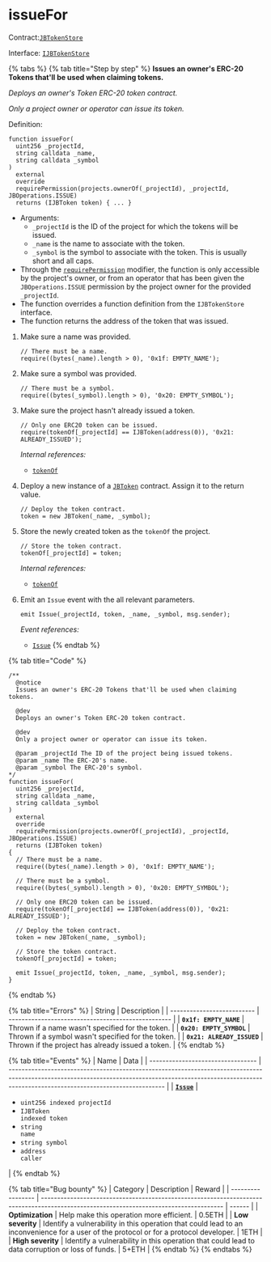 # issueFor

Contract:[`JBTokenStore`](../)​‌

Interface: [`IJBTokenStore`](../../../interfaces/ijbtokenstore.md)

{% tabs %}
{% tab title="Step by step" %}
**Issues an owner's ERC-20 Tokens that'll be used when claiming tokens.**

_Deploys an owner's Token ERC-20 token contract._

_Only a project owner or operator can issue its token._

Definition:

```solidity
function issueFor(
  uint256 _projectId,
  string calldata _name,
  string calldata _symbol
)
  external
  override
  requirePermission(projects.ownerOf(_projectId), _projectId, JBOperations.ISSUE)
  returns (IJBToken token) { ... }
```

* Arguments:
  * `_projectId` is the ID of the project for which the tokens will be issued.
  * `_name` is the name to associate with the token.
  * `_symbol` is the symbol to associate with the token. This is usually short and all caps.
* Through the [`requirePermission`](../../or-abstract/jboperatable/modifiers/requirepermission.md) modifier, the function is only accessible by the project's owner, or from an operator that has been given the `JBOperations.ISSUE` permission by the project owner for the provided `_projectId`.
* The function overrides a function definition from the `IJBTokenStore` interface.
* The function returns the address of the token that was issued.



1. Make sure a name was provided.

   ```solidity
   // There must be a name.
   require((bytes(_name).length > 0), '0x1f: EMPTY_NAME');
   ```
2. Make sure a symbol was provided.

   ```solidity
   // There must be a symbol.
   require((bytes(_symbol).length > 0), '0x20: EMPTY_SYMBOL');
   ```
3. Make sure the project hasn't already issued a token.

   ```solidity
   // Only one ERC20 token can be issued.
   require(tokenOf[_projectId] == IJBToken(address(0)), '0x21: ALREADY_ISSUED');
   ```

   _Internal references:_

   * [`tokenOf`](../properties/tokenof.md)
4. Deploy a new instance of a [`JBToken`](../../jbtoken.md) contract. Assign it to the return value.

   ```solidity
   // Deploy the token contract.
   token = new JBToken(_name, _symbol);
   ```
5. Store the newly created token as the `tokenOf` the project.

   ```solidity
   // Store the token contract.
   tokenOf[_projectId] = token;
   ```

   _Internal references:_

   * [`tokenOf`](../properties/tokenof.md)
6. Emit an `Issue` event with the all relevant parameters.

   ```solidity
   emit Issue(_projectId, token, _name, _symbol, msg.sender);
   ```

   _Event references:_

   * [`Issue`](../events/issue.md)
{% endtab %}

{% tab title="Code" %}
```solidity
/**
  @notice 
  Issues an owner's ERC-20 Tokens that'll be used when claiming tokens.

  @dev 
  Deploys an owner's Token ERC-20 token contract.
  
  @dev
  Only a project owner or operator can issue its token.

  @param _projectId The ID of the project being issued tokens.
  @param _name The ERC-20's name.
  @param _symbol The ERC-20's symbol.
*/
function issueFor(
  uint256 _projectId,
  string calldata _name,
  string calldata _symbol
)
  external
  override
  requirePermission(projects.ownerOf(_projectId), _projectId, JBOperations.ISSUE)
  returns (IJBToken token)
{
  // There must be a name.
  require((bytes(_name).length > 0), '0x1f: EMPTY_NAME');

  // There must be a symbol.
  require((bytes(_symbol).length > 0), '0x20: EMPTY_SYMBOL');

  // Only one ERC20 token can be issued.
  require(tokenOf[_projectId] == IJBToken(address(0)), '0x21: ALREADY_ISSUED');

  // Deploy the token contract.
  token = new JBToken(_name, _symbol);

  // Store the token contract.
  tokenOf[_projectId] = token;

  emit Issue(_projectId, token, _name, _symbol, msg.sender);
}
```
{% endtab %}

{% tab title="Errors" %}
| String                     | Description                                        |
| -------------------------- | -------------------------------------------------- |
| **`0x1f: EMPTY_NAME`**     | Thrown if a name wasn't specified for the token.   |
| **`0x20: EMPTY_SYMBOL`**   | Thrown if a symbol wasn't specified for the token. |
| **`0x21: ALREADY_ISSUED`** | Thrown if the project has already issued a token.  |
{% endtab %}

{% tab title="Events" %}
| Name                              | Data                                                                                                                                                                                                         |
| --------------------------------- | ------------------------------------------------------------------------------------------------------------------------------------------------------------------------------------------------------------ |
| [**`Issue`**](../events/issue.md) | <ul><li><code>uint256 indexed projectId</code></li><li><code>IJBToken indexed token</code></li><li><code>string name</code></li><li><code>string symbol</code></li><li><code>address caller</code></li></ul> |
{% endtab %}

{% tab title="Bug bounty" %}
| Category          | Description                                                                                                                            | Reward |
| ----------------- | -------------------------------------------------------------------------------------------------------------------------------------- | ------ |
| **Optimization**  | Help make this operation more efficient.                                                                                               | 0.5ETH |
| **Low severity**  | Identify a vulnerability in this operation that could lead to an inconvenience for a user of the protocol or for a protocol developer. | 1ETH   |
| **High severity** | Identify a vulnerability in this operation that could lead to data corruption or loss of funds.                                        | 5+ETH  |
{% endtab %}
{% endtabs %}
